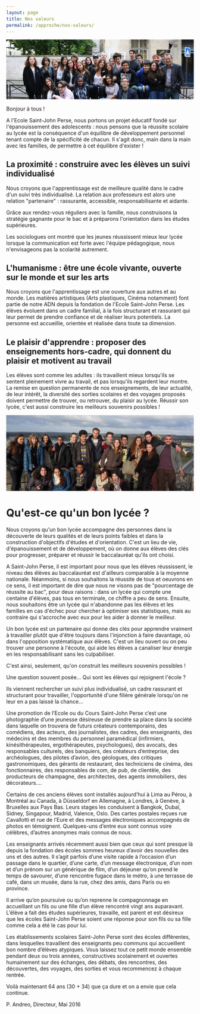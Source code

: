 ```yaml
---
layout: page
title: Nos valeurs
permalink: /approche/nos-valeurs/
---
```


<img src="/images/approche-1.jpg">

Bonjour à tous !

A l'Ecole Saint-John Perse, nous portons un projet éducatif fondé sur l'épanouissement des adolescents : nous pensons que la réussite scolaire au lycée est la conséquence d'un équilibre de développement personnel tenant compte de la spécificité de chacun. Il s'agit donc, main dans la main avec les familles, de permettre à cet équilibre d'exister !

## La proximité : construire avec les élèves un suivi individualisé

Nous croyons que l'apprentissage est de meilleure qualité dans le cadre d'un suivi très individualisé. La relation aux professeurs est alors une relation "partenaire" : rassurante, accessible, responsabilisante et aidante.

Grâce aux rendez-vous réguliers avec la famille, nous construisons la stratégie gagnante pour le bac et à préparons l'orientation dans les études supérieures.

Les sociologues ont montré que les jeunes réussissent mieux leur lycée lorsque la communication est forte avec l'équipe pédagogique, nous n'envisageons pas la scolarité autrement.

## L'humanisme : être une école vivante, ouverte sur le monde et sur les arts

Nous croyons que l'apprentissage est une ouverture aux autres et au monde. Les matières artistiques  (Arts plastiques, Cinéma notamment) font partie de notre ADN depuis la fondation de l'Ecole Saint-John Perse. Les élèves évoluent dans un cadre familial, à la fois structurant et rassurant qui leur permet de prendre confiance et de réaliser leurs potentiels. La personne est accueillie, orientée et réalisée dans toute sa dimension.

## Le plaisir d'apprendre : proposer des enseignements hors-cadre, qui donnent du plaisir et motivent au travail

Les élèves sont comme les adultes : ils travaillent mieux lorsqu'ils se sentent pleinement vivre au travail, et pas lorsqu'ils regardent leur montre. La remise en question permanente de nos enseignements, de leur actualité, de leur intérêt, la diversité des sorties scolaires et des voyages proposés doivent permettre de trouver, ou retrouver, du plaisir au lycée.  Réussir son lycée, c'est aussi construire les meilleurs souvenirs possibles !

<img src="/images/approche-2.jpg">

# Qu'est-ce qu'un bon lycée ?

Nous croyons qu'un bon lycée accompagne des personnes dans la découverte de leurs qualités et de leurs points faibles et dans la construction d'objectifs d'études et d'orientation. C'est un lieu de vie, d'épanouissement et de développement, où on donne aux élèves des clés pour progresser, préparer et réussir le baccalauréat qu'ils ont choisi.  

A Saint-John Perse, il est important pour nous que les élèves réussissent, le niveau des élèves au baccalauréat est d'ailleurs comparable à la moyenne nationale. Néanmoins, si nous souhaitons la réussite de tous et oeuvrons en ce sens, il est important de dire que nous ne visons pas de "pourcentage de réussite au bac", pour deux raisons : dans un lycée qui compte une centaine d'élèves, pas tous en terminale, ce chiffre a peu de sens. Ensuite, nous souhaitons être un lycée qui n'abandonne pas les élèves et les familles en cas d'échec pour chercher à optimiser ses statistiques, mais au contraire qui s'accroche avec eux pour les aider à donner le meilleur. 

Un bon lycée est un partenaire qui donne des clés pour apprendre vraiment à travailler plutôt que d'être toujours dans l'injonction à faire davantage, où dans l'opposition systématique aux élèves. C'est un lieu ouvert ou on peu trouver une personne à l'écoute, qui aide les élèves a canaliser leur énergie en les responsabilisant sans les culpabiliser. 

C'est ainsi, seulement, qu'on construit les meilleurs souvenirs possibles !

Une question souvent posée... Qui sont les élèves qui rejoignent l'école ?


Ils viennent rechercher un suivi plus individualisé, un cadre rassurant et structurant pour travailler, l'opportunité d'une filière générale lorsqu'on ne leur en a pas laissé la chance... 


Une promotion de l’Ecole ou du Cours Saint-John Perse c’est une photographie d’une jeunesse désireuse de prendre sa place dans la société dans laquelle on trouvera de futurs créateurs contemporains, des comédiens, des acteurs, des journalistes, des cadres, des enseignants, des médecins et des membres du personnel paramédical (infirmiers, kinésithérapeutes, ergothérapeutes, psychologues), des avocats, des responsables culturels, des banquiers, des créateurs d’entreprise, des archéologues, des pilotes d’avion, des géologues, des critiques gastronomiques, des gérants de restaurant, des techniciens de cinéma, des fonctionnaires, des responsables de com, de pub, de clientèle, des producteurs de champagne, des architectes, des agents immobiliers, des décorateurs….

Certains de ces anciens élèves sont installés aujourd’hui à Lima au Pérou, à Montréal au Canada, à Düsseldorf en Allemagne, à Londres, à Genève, à Bruxelles aux Pays Bas. Leurs stages les conduisent à Bangkok, Dubaï, Sidney, Singapour, Madrid, Valence, Oslo. Des cartes postales reçues rue Cavallotti et rue de l’Eure et des messages électroniques accompagnés de photos en témoignent. Quelques-uns d’entre eux sont connus voire célèbres, d’autres anonymes mais connus de nous.

Les enseignants arrivés récemment aussi bien que ceux qui sont presque là depuis la fondation des écoles sommes heureux d’avoir des nouvelles des uns et des autres. Il s’agit parfois d’une visite rapide à l’occasion d’un passage dans le quartier, d’une carte, d’un message électronique, d’un nom et d’un prénom sur un générique de film, d’un déjeuner qu’on prend le temps de savourer, d’une rencontre fugace dans le métro, à une terrasse de café, dans un musée, dans la rue, chez des amis, dans Paris ou en province.

Il arrive qu’on poursuive ou qu’on reprenne le compagnonnage en accueillant un fils ou une fille d’un élève rencontré vingt ans auparavant. L’élève a fait des études supérieures, travaille, est parent et est désireux que les écoles Saint-John Perse soient une réponse pour son fils ou sa fille comme cela a été le cas pour lui.

Les établissements scolaires Saint-John Perse sont des écoles différentes, dans lesquelles travaillent des enseignants peu communs qui accueillent bon nombre d’élèves atypiques. Vous laissez tout ce petit monde ensemble pendant deux ou trois années, constructives scolairement et ouvertes humainement sur des échanges, des débats, des rencontres, des découvertes, des voyages, des sorties et vous recommencez à chaque rentrée.

Voilà maintenant 64 ans (30 + 34) que ça dure et on a envie que cela continue.

P. Andreo, Directeur, Mai 2016
